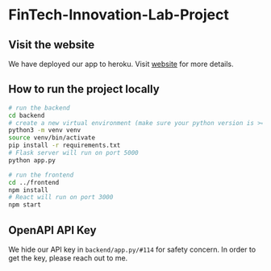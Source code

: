 # FinTech-Innovation-Lab-Project

## Visit the website
We have deployed our app to heroku. Visit [website](https://fintech-innov-lab-74182ead78a6.herokuapp.com/) for more details.

## How to run the project locally
```bash
# run the backend
cd backend
# create a new virtual environment (make sure your python version is >= 3.9)
python3 -m venv venv
source venv/bin/activate
pip install -r requirements.txt
# Flask server will run on port 5000
python app.py

# run the frontend
cd ../frontend
npm install
# React will run on port 3000
npm start
```

## OpenAPI API Key
We hide our API key in `backend/app.py/#114` for safety concern. In order to get the key, please reach out to me.
